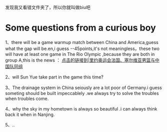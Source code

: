 发现我又看错文件夹了，所以你就叫做biu吧

Some questions from a curious boy
=================================

1、there will be a game warmup match between China and America,guess what the gap will be.en,i guess --45points,it's not meaningless，these two will have at least one game in The
Rio Olympic ,because they are both in group A,this is the news ：
[点击的链接到|里约奥运会法国、塞尔维亚男篮与中国队同组]( http://news.eastday.com/eastday/13news/auto/news/sports/20160714/u7ai5836159.html)<br />

2、will Sun Yue take part in the game this time?

3、The drainage system in China seiously are a lot poor of Germany.i guess someting should be built impeccablely .we always try to solve the troubles when troubles come.

4、why the sky in my hometown is always so beautiful .i can always think back it when in Nanjing.

5、..
